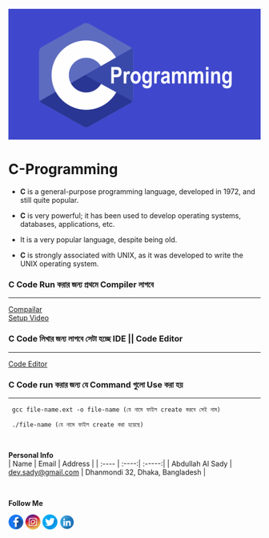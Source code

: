 ![c programming](./images/C-programming.png)
# C-Programming


- __C__ is a general-purpose programming language, developed in 1972, and still quite popular.

- __C__ is very powerful; it has been used to develop operating systems, databases, applications, etc.

- It is a very popular language, despite being old.

- __C__ is strongly associated with UNIX, as it was developed to write the UNIX operating system.

### __C__ Code Run করার জন্য প্রথমে Compiler লাগবে
---
[Compailar](https://sourceforge.net/projects/mingw/)  
[Setup Video](https://www.youtube.com/watch?v=KYxLEDF6kjs&t=1103s)

### __C__ Code লিখার জন্য লাগবে সেটা হচ্ছে IDE || Code Editor
___
[Code Editor](https://code.visualstudio.com/)

### __C__ Code run করার জন্য যে Command গুলো Use করা হয়
---
```
 gcc file-name.ext -o file-name (যে নামে ফাইল create করবে সেই নাম)
```  
```
 ./file-name (যে নামে ফাইল create করা হয়েছে)
```
<br/>

__Personal Info__  
| Name | Email | Address |
| :---- | :----:| :-----:|
| Abdullah Al Sady | dev.sady@gmail.com | Dhanmondi 32, Dhaka, Bangladesh |

<br/>

__Follow Me__
<br/> 


<a href="https://www.facebook.com/div.sady"><img src="./images/facebook.png" alt="Facebook" height="30px"></a>
<a href="https://www.instagram.com/div.sady"><img src="./images/ins.png" alt="instagram" height="30px"></a>
<a href="https://www.twitter.com/AbdullahAlSady5"><img src="./images/twitter.png" alt="twitter" height="30px"></a>
<a href="https://www.linkedin.com/in/programmer-sady"><img src="./images/in.png" alt="linkdin" height="30px"></a>





